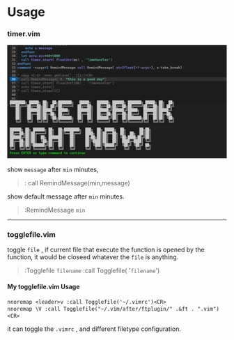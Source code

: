 # Usage 

### timer.vim
<img src="https://github.com/siuoly/vim-misc/blob/main/image/timer_example.jpg" style="zoom:0%;" />

show `message` after `min` minutes,  

> : call RemindMessage(min,message)

show default message after `min` minutes.

> :RemindMessage `min`


<hr>


### togglefile.vim
toggle `file` , if current file that execute the function is opened by the function, it would be closeed whatever the `file` is anything.


> :Togglefile `filename`
> :call Togglefile( '`filename`')

#### My togglefile.vim Usage
```vimscript
nnoremap <leader>v :call Togglefile('~/.vimrc')<CR>
nnoremap \V :call Togglefile("~/.vim/after/ftplugin/" .&ft . ".vim")<CR>
```

it can toggle the `.vimrc` , and different filetype configuration.
